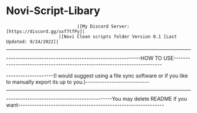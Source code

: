 # Novi-Script-Libary
                               |[My Discord Server: [https://discord.gg/xxf7tfPy]|
                        |[Novi Clean scripts folder Version 0.1 [Last Updated: 9/24/2022]|

--------------------------------------------------------------------------------------------------------------------------------------------

---------------------------------------------------------HOW TO USE-------------------------------------------------------------------------

--------------------(I would suggest using a file sync software or if you like to manually export its up to you.)---------------------------

--------------------------------------------------------------------------------------------------------------------------------------------

---------------------------------------------You may delete README if you want--------------------------------------------------------------
